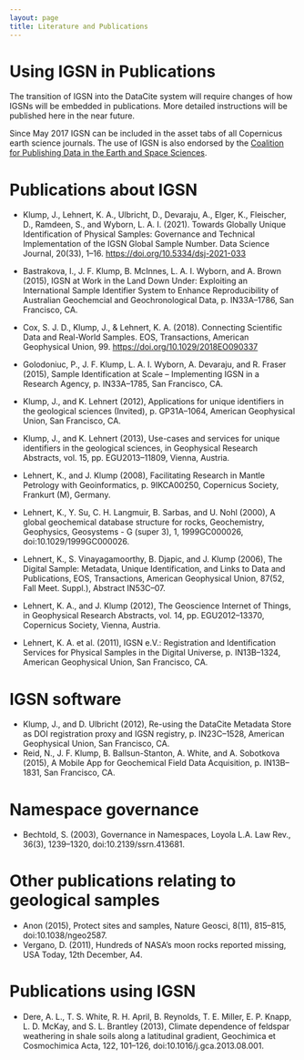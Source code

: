 ```yaml
---
layout: page
title: Literature and Publications
---
```

# Using IGSN in Publications #

The transition of IGSN into the DataCite system will require changes of how IGSNs will be embedded in publications. More detailed instructions will be published here in the near future.

Since May 2017 IGSN can be included in the asset tabs of all Copernicus earth science journals. The use of IGSN is also endorsed by the [Coalition for Publishing Data in the Earth and Space Sciences](http://www.copdess.org/).

# Publications about IGSN #

* Klump, J., Lehnert, K. A., Ulbricht, D., Devaraju, A., Elger, K., Fleischer, D., Ramdeen, S., and Wyborn, L. A. I. (2021). Towards Globally Unique Identification of Physical Samples: Governance and Technical Implementation of the IGSN Global Sample Number. Data Science Journal, 20(33), 1–16. https://doi.org/10.5334/dsj-2021-033

* Bastrakova, I., J. F. Klump, B. McInnes, L. A. I. Wyborn, and A. Brown (2015), IGSN at Work in the Land Down Under: Exploiting an International Sample Identifier System to Enhance Reproducibility of Australian Geochemcial and Geochronological Data, p. IN33A–1786, San Francisco, CA.
* Cox, S. J. D., Klump, J., & Lehnert, K. A. (2018). Connecting Scientific Data and Real-World Samples. EOS, Transactions, American Geophysical Union, 99. https://doi.org/10.1029/2018EO090337
* Golodoniuc, P., J. F. Klump, L. A. I. Wyborn, A. Devaraju, and R. Fraser (2015), Sample Identification at Scale – Implementing IGSN in a Research Agency, p. IN33A–1785, San Francisco, CA.
* Klump, J., and K. Lehnert (2012), Applications for unique identifiers in the geological sciences (Invited), p. GP31A–1064, American Geophysical Union, San Francisco, CA.
* Klump, J., and K. Lehnert (2013), Use-cases and services for unique identifiers in the geological sciences, in Geophysical Research Abstracts, vol. 15, pp. EGU2013–11809, Vienna, Austria.
* Lehnert, K., and J. Klump (2008), Facilitating Research in Mantle Petrology with Geoinformatics, p. 9IKC­A­00250, Copernicus Society, Frankurt (M), Germany.
* Lehnert, K., Y. Su, C. H. Langmuir, B. Sarbas, and U. Nohl (2000), A global geochemical database structure for rocks, Geochemistry, Geophysics, Geosystems - G (super 3), 1, 1999GC000026, doi:10.1029/1999GC000026.
* Lehnert, K., S. Vinayagamoorthy, B. Djapic, and J. Klump (2006), The Digital Sample: Metadata, Unique Identification, and Links to Data and Publications, EOS, Transactions, American Geophysical Union, 87(52, Fall Meet. Suppl.), Abstract IN53C–07.
* Lehnert, K. A., and J. Klump (2012), The Geoscience Internet of Things, in Geophysical Research Abstracts, vol. 14, pp. EGU2012–13370, Copernicus Society, Vienna, Austria.
* Lehnert, K. A. et al. (2011), IGSN e.V.: Registration and Identification Services for Physical Samples in the Digital Universe, p. IN13B–1324, American Geophysical Union, San Francisco, CA.

# IGSN software #
* Klump, J., and D. Ulbricht (2012), Re-using the DataCite Metadata Store as DOI registration proxy and IGSN registry, p. IN23C–1528, American Geophysical Union, San Francisco, CA.
* Reid, N., J. F. Klump, B. Ballsun-Stanton, A. White, and A. Sobotkova (2015), A Mobile App for Geochemical Field Data Acquisition, p. IN13B–1831, San Francisco, CA.

# Namespace governance #
* Bechtold, S. (2003), Governance in Namespaces, Loyola L.A. Law Rev., 36(3), 1239–1320, doi:10.2139/ssrn.413681.

# Other publications relating to geological samples #

* Anon (2015), Protect sites and samples, Nature Geosci, 8(11), 815–815, doi:10.1038/ngeo2587.
* Vergano, D. (2011), Hundreds of NASA’s moon rocks reported missing, USA Today, 12th December, A4.

# Publications using IGSN #
* Dere, A. L., T. S. White, R. H. April, B. Reynolds, T. E. Miller, E. P. Knapp, L. D. McKay, and S. L. Brantley (2013), Climate dependence of feldspar weathering in shale soils along a latitudinal gradient, Geochimica et Cosmochimica Acta, 122, 101–126, doi:10.1016/j.gca.2013.08.001.

